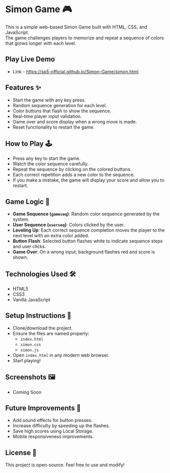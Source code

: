 # Simon Game 🎮

This is a simple web-based Simon Game built with HTML, CSS, and JavaScript.  
The game challenges players to memorize and repeat a sequence of colors that grows longer with each level.

## Play Live Demo

- Link - https://sp5-official.github.io/Simon-Game/simon.html

## Features ✨

- Start the game with any key press.
- Random sequence generation for each level.
- Color buttons that flash to show the sequence.
- Real-time player input validation.
- Game over and score display when a wrong move is made.
- Reset functionality to restart the game.

## How to Play 🕹️

- Press any key to start the game.
- Watch the color sequence carefully.
- Repeat the sequence by clicking on the colored buttons.
- Each correct repetition adds a new color to the sequence.
- If you make a mistake, the game will display your score and allow you to restart.

## Game Logic 🧠

- **Game Sequence (`gameseq`)**: Random color sequence generated by the system.
- **User Sequence (`userseq`)**: Colors clicked by the user.
- **Leveling Up**: Each correct sequence completion moves the player to the next level with an extra color added.
- **Button Flash**: Selected button flashes white to indicate sequence steps and user clicks.
- **Game Over**: On a wrong input, background flashes red and score is shown.

## Technologies Used 🛠️

- HTML5
- CSS3
- Vanilla JavaScript

## Setup Instructions 🚀

- Clone/download the project.
- Ensure the files are named properly:
  - `index.html`
  - `simon.css`
  - `simon.js`
- Open `index.html` in any modern web browser.
- Start playing!

## Screenshots 🖼️

- Coming Soon

## Future Improvements 🔮

- Add sound effects for button presses.
- Increase difficulty by speeding up the flashes.
- Save high scores using Local Storage.
- Mobile responsiveness improvements.

## License 📄

This project is open-source. Feel free to use and modify!
